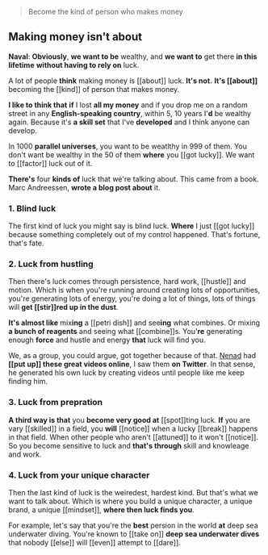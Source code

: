 > Become the kind of person who makes money

## Making money isn't about  
**Naval**:
__Obviously__,
__we want to be__ wealthy, and
__we want to__ get there __in this lifetime__ 
__without having to rely on__ luck.

A lot of people __think__ making money is [[about]] luck.
__It's not.__ 
__It's [[about]]__ becoming the [[kind]] of person that makes money.

__I like to think that__
__if__ I lost __all my money__ and if you drop me on a random street in any __English-speaking country__, 
within 5, 10 years I'__d__ be wealthy again.
Because it's __a skill set__ that I've __developed__ and I think anyone can develop.

In 1000 __parallel universes__, you want to be weatlthy in 999 of them. You don't want be wealthy in the 50 of them __where__ you [[got lucky]].
We want to [[factor]] luck out of it.

__There's__ four __kinds of__ luck that we're talking about. This came from a book. Marc Andreessen, __wrote a blog post about__ it.

### 1. Blind luck
The first kind of luck you might say is blind luck.
__Where__ I just [[got lucky]] because something completely out of my control happened. That's fortune, that's fate.

### 2. Luck from hustling
Then there's luck comes through persistence, hard work, [[hustle]] and motion. Which is
when you're running around creating lots of opportunities,
you're generating lots of energy, 
you're doing a lot of things, 
lots of things will __get [[stir]]red up in the dust__.

__It's almost like__ mix**ing** a [[petri dish]] and see**ing** what combines.
Or mixing __a bunch of reagents__ and seeing what [[combine]]s.
You'__re__ generating enough __force__ and hustle and energy __that__ luck will find you.

We, as a group, you could argue, got together because of that. [Nenad] had __[[put up]] these great videos online__, I saw them __on Twitter__. In that sense, he generated his own luck by creating videos until people like me keep finding him.

### 3. Luck from prepration
__A third way is that__
you __become very good at__ [[spot]]ting luck.
__If__ you are vary [[skilled]] in a field, you __will__ [[notice]] when a lucky [[break]] happens in that field.
When other people who aren't [[attuned]] to it won't [[notice]].
So you become sensitive to luck and __that's through__ skill and knowleage and work.

### 4. Luck from your unique character
Then the last kind of luck is the weiredest, hardest kind. But that's what we want to talk about.
Which is where you build a unique character, a unique brand, a unique [[mindset]], __where then luck finds you__.

For example, let's say that you're the __best__ persion in the world __at__ deep sea underwater diving.
You're known to [[take on]] __deep sea underwater dives__ that nobody [[else]] will [[even]] attempt to [[dare]].

<!-- links -->
[Nenad]: (https://www.youtube.com/c/Illacertus/featured)
